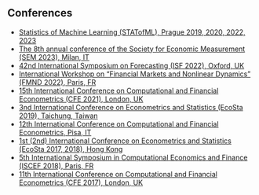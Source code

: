 <h1 id="conferences"></h1>

<h2>Conferences</h2>

<ul>
  <li>
    <a href="#"><autocolor>  Statistics of Machine Learning (STATofML), Prague 2019, 2020, 2022, 2023</autocolor></a></li>
  <li>
    <a href="#"><autocolor> The 8th annual conference of the Society for Economic Measurement (SEM 2023), Milan, IT </autocolor></a></li>
  <li>
    <a href="#"><autocolor> 42nd International Symposium on Forecasting (ISF 2022), Oxford, UK</autocolor></a></li>
  <li>
    <a href="#"><autocolor> International Workshop on “Financial Markets and Nonlinear Dynamics” (FMND 2022), Paris, FR </autocolor></a></li>
  <li>
    <a href="#"><autocolor> 15th International Conference on Computational and Financial Econometrics (CFE 2021), London, UK</autocolor></a></li>
  <li>
    <a href="#"><autocolor> 3nd International Conference on Econometrics and Statistics (EcoSta 2019), Taichung, Taiwan</autocolor></a></li>
  <li>
    <a href="#"><autocolor> 12th International Conference on Computational and Financial Econometrics, Pisa, IT</autocolor></a></li>
  <li>
    <a href="#"><autocolor>  1st (2nd) International Conference on Econometrics and Statistics (EcoSta 2017, 2018), Hong Kong </autocolor></a></li>
  <li>
    <a href="#"><autocolor> 5th International Symposium in Computational Economics and Finance (ISCEF 2018), Paris, FR </autocolor></a></li>
  <li>
    <a href="#"><autocolor> 11th International Conference on Computational and Financial Econometrics (CFE 2017), London, UK</autocolor></a></li>
</ul>
